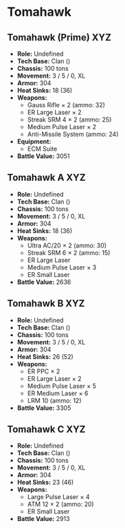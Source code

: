 # Tomahawk
## Tomahawk (Prime) XYZ
- **Role:** Undefined
- **Tech Base:** Clan ()
- **Chassis:** 100 tons
- **Movement:** 3 / 5 / 0, XL
- **Armor:** 304
- **Heat Sinks:** 18 (36)
- **Weapons:**
  - Gauss Rifle × 2 (ammo: 32)
  - ER Large Laser × 2
  - Streak SRM 4 × 2 (ammo: 25)
  - Medium Pulse Laser × 2
  - Anti-Missile System (ammo: 24)
- **Equipment:**
  - ECM Suite
- **Battle Value:** 3051

## Tomahawk A XYZ
- **Role:** Undefined
- **Tech Base:** Clan ()
- **Chassis:** 100 tons
- **Movement:** 3 / 5 / 0, XL
- **Armor:** 304
- **Heat Sinks:** 18 (36)
- **Weapons:**
  - Ultra AC/20 × 2 (ammo: 30)
  - Streak SRM 6 × 2 (ammo: 15)
  - ER Large Laser
  - Medium Pulse Laser × 3
  - ER Small Laser
- **Battle Value:** 2636

## Tomahawk B XYZ
- **Role:** Undefined
- **Tech Base:** Clan ()
- **Chassis:** 100 tons
- **Movement:** 3 / 5 / 0, XL
- **Armor:** 304
- **Heat Sinks:** 26 (52)
- **Weapons:**
  - ER PPC × 2
  - ER Large Laser × 2
  - Medium Pulse Laser × 5
  - ER Medium Laser × 6
  - LRM 10 (ammo: 12)
- **Battle Value:** 3305

## Tomahawk C XYZ
- **Role:** Undefined
- **Tech Base:** Clan ()
- **Chassis:** 100 tons
- **Movement:** 3 / 5 / 0, XL
- **Armor:** 304
- **Heat Sinks:** 23 (46)
- **Weapons:**
  - Large Pulse Laser × 4
  - ATM 12 × 2 (ammo: 20)
  - ER Small Laser
- **Battle Value:** 2913

